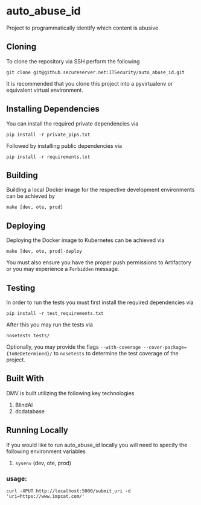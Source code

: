 # auto_abuse_id
Project to programmatically identify which content is abusive

 ## Cloning
 To clone the repository via SSH perform the following
 ```
 git clone git@github.secureserver.net:ITSecurity/auto_abuse_id.git
 ```

 It is recommended that you clone this project into a pyvirtualenv or equivalent virtual environment.

## Installing Dependencies
You can install the required private dependencies via
```
pip install -r private_pips.txt
```
Followed by installing public dependencies via
```
pip install -r requirements.txt
```

 ## Building
 Building a local Docker image for the respective development environments can be achieved by
 ```
 make [dev, ote, prod]
 ```

 ## Deploying
 Deploying the Docker image to Kubernetes can be achieved via
 ```
 make [dev, ote, prod]-deploy
 ```

 You must also ensure you have the proper push permissions to Artifactory or you may experience a `Forbidden` message.

 ## Testing
 In order to run the tests you must first install the required dependencies via
 ```
 pip install -r test_requirements.txt
 ```

 After this you may run the tests via
 ```
 nosetests tests/
 ```

 Optionally, you may provide the flags `--with-coverage --cover-package={ToBeDetermined}/` to `nosetests` to determine the test coverage of the project.

 ## Built With
 DMV is built utilizing the following key technologies
 1. BlindAl
 2. dcdatabase


## Running Locally
 If you would like to run auto_abuse_id locally you will need to specify the following environment variables
 1. `sysenv` (dev, ote, prod)
 
### usage:
`curl -XPUT http://localhost:5000/submit_uri -d 'uri=https://www.impcat.com/'`
